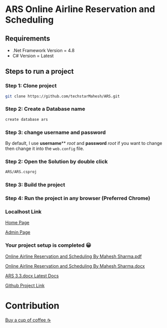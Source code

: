 # ARS Online Airline Reservation and Scheduling 

## Requirements
- .Net Framework Version = 4.8
- C# Version = Latest

## Steps to run a project

### Step 1: Clone project

```bash
git clone https://github.com/techstarMahesh/ARS.git
```

### Step 2: Create a Database name
```bash
create database ars
```

### Step 3: change username and password
By default, I use **username**** *root* and **password** *root* if you want to change then change it into the `web.config` file. 

### Step 2: Open the Solution by double click

```bash
ARS/ARS.csproj
```

### Step 3:  Build the project

### Step 4: Run the project in any browser (Preferred Chrome)

### Localhost Link
<a href="http://localhost:53799/" target="_blank"> Home Page </a>

<a href="http://localhost:53799/admin" target="_blank"> Admin Page </a>

### Your project setup is completed 😀

[Online Airline Reservation and Scheduling By Mahesh Sharma.pdf](https://github.com/techstarMahesh/ARS/files/13772799/Online.Airline.Reservation.and.scheduling.By.Mahesh.Sharma.pdf)

[Online Airline Reservation and Scheduling By Mahesh Sharma.docx](https://github.com/techstarMahesh/ARS/files/13772806/Online.Airline.Reservation.and.scheduling.By.Mahesh.Sharma.docx)

[ARS 3.3.docx Latest Docs](https://github.com/techstarMahesh/ARS/files/13772811/ARS.3.3.docx)

[Github Project Link](https://github.com/techstarMahesh/ARS)

# Contribution

[Buy a cup of coffee ☕](https://www.buymeacoffee.com/techstarmahesh/)